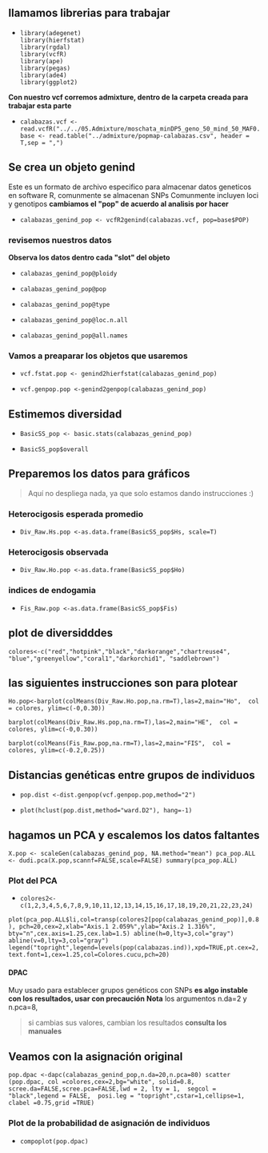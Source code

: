 ## llamamos librerias para trabajar
*     library(adegenet) 
      library(hierfstat)
      library(rgdal)
      library(vcfR)
      library(ape)
      library(pegas)
      library(ade4)
      library(ggplot2)
**Con nuestro vcf corremos admixture, dentro de la carpeta creada para trabajar esta parte**
*     calabazas.vcf <- read.vcfR("../../05.Admixture/moschata_minDP5_geno_50_mind_50_MAF0.05_HWE_LD_free.plink.vcf") base <- read.table("../admixture/popmap-calabazas.csv", header = T,sep = ",")

## Se crea un objeto genind 
Este es un formato de archivo especifico para almacenar datos geneticos en software R, comunmente se almacenan SNPs
Comunmente incluyen loci y genotipos
**cambiamos el "pop" de acuerdo al analisis por hacer**
*     calabazas_genind_pop <- vcfR2genind(calabazas.vcf, pop=base$POP)

###   revisemos nuestros datos
**Observa los datos dentro cada "slot" del objeto**
*     calabazas_genind_pop@ploidy
*     calabazas_genind_pop@pop
*     calabazas_genind_pop@type
*     calabazas_genind_pop@loc.n.all
*     calabazas_genind_pop@all.names

### Vamos a preaparar los objetos que usaremos
*     vcf.fstat.pop <- genind2hierfstat(calabazas_genind_pop)
*     vcf.genpop.pop <-genind2genpop(calabazas_genind_pop)

## Estimemos diversidad
*     BasicSS_pop <- basic.stats(calabazas_genind_pop)
*     BasicSS_pop$overall


## Preparemos los datos para gráficos
> Aquí no despliega nada, ya que solo estamos dando instrucciones :)
### Heterocigosis esperada promedio
*     Div_Raw.Hs.pop <-as.data.frame(BasicSS_pop$Hs, scale=T)
### Heterocigosis observada
*     Div_Raw.Ho.pop <-as.data.frame(BasicSS_pop$Ho)
### indices de endogamia
*     Fis_Raw.pop <-as.data.frame(BasicSS_pop$Fis)

## plot de diversidddes
`colores<-c("red","hotpink","black","darkorange","chartreuse4",
           "blue","greenyellow","coral1","darkorchid1",
           "saddlebrown")`

## las siguientes instrucciones son para plotear
`Ho.pop<-barplot(colMeans(Div_Raw.Ho.pop,na.rm=T),las=2,main="Ho", 
                col = colores, ylim=c(-0,0.30))`

`barplot(colMeans(Div_Raw.Hs.pop,na.rm=T),las=2,main="HE", 
        col = colores, ylim=c(-0,0.30))`

`barplot(colMeans(Fis_Raw.pop,na.rm=T),las=2,main="FIS", 
        col = colores, ylim=c(-0.2,0.25))`

## Distancias genéticas entre grupos de individuos
*     pop.dist <-dist.genpop(vcf.genpop.pop,method="2")
*     plot(hclust(pop.dist,method="ward.D2"), hang=-1)


##  hagamos un PCA y escalemos los datos faltantes

`X.pop <- scaleGen(calabazas_genind_pop, NA.method="mean")
pca_pop.ALL <- dudi.pca(X.pop,scannf=FALSE,scale=FALSE)
summary(pca_pop.ALL)`


### Plot del PCA
*     colores2<-c(1,2,3,4,5,6,7,8,9,10,11,12,13,14,15,16,17,18,19,20,21,22,23,24)

`plot(pca_pop.ALL$li,col=transp(colores2[pop(calabazas_genind_pop)],0.8),
     pch=20,cex=2,xlab="Axis.1 2.059%",ylab="Axis.2 1.316%",
     bty="n",cex.axis=1.25,cex.lab=1.5)
abline(h=0,lty=3,col="gray")
abline(v=0,lty=3,col="gray")
legend("topright",legend=levels(pop(calabazas.ind)),xpd=TRUE,pt.cex=2,text.font=1,cex=1.25,col=Colores.cucu,pch=20)`

#### DPAC
Muy usado para establecer grupos genéticos con SNPs **es algo instable con los resultados, usar con precaución**
**Nota** los argumentos n.da=2 y n.pca=8,
> si cambias sus valores, cambian los resultados
**consulta los manuales**
## Veamos con la asignación original
`pop.dpac <-dapc(calabazas_genind_pop,n.da=20,n.pca=80)
scatter (pop.dpac, col =colores,cex=2,bg="white", solid=0.8,
         scree.da=FALSE,scree.pca=FALSE,lwd = 2, lty = 1, 
         segcol = "black",legend = FALSE, 
         posi.leg = "topright",cstar=1,cellipse=1,
         clabel =0.75,grid =TRUE)` 

### Plot de la probabilidad de asignación de individuos
*     compoplot(pop.dpac)


